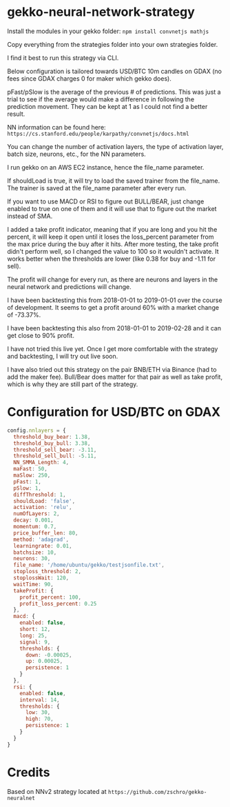 # gekko-neural-network-strategy

Install the modules in your gekko folder: `npm install convnetjs mathjs`

Copy everything from the strategies folder into your own strategies folder.

I find it best to run this strategy via CLI.

Below configuration is tailored towards USD/BTC 10m candles on GDAX (no fees since GDAX charges 0 for maker which gekko does).

pFast/pSlow is the average of the previous # of predictions. This was just a trial to see if the average would make a difference in following the prediction movement.  They can be kept at 1 as I could not find a better result.

NN information can be found here: `https://cs.stanford.edu/people/karpathy/convnetjs/docs.html`

You can change the number of activation layers, the type of activation layer, batch size, neurons, etc., for the NN parameters.

I run gekko on an AWS EC2 instance, hence the file_name parameter.

If shouldLoad is true, it will try to load the saved trainer from the file_name.  The trainer is saved at the file_name parameter after every run.

If you want to use MACD or RSI to figure out BULL/BEAR, just change enabled to true on one of them and it will use that to figure out the market instead of SMA.

I added a take profit indicator, meaning that if you are long and you hit the percent, it will keep it open until it loses the loss_percent parameter from the max price during the buy after it hits.  After more testing, the take profit didn't perform well, so I changed the value to 100 so it wouldn't activate.  It works better when the thresholds are lower (like 0.38 for buy and -1.11 for sell).

The profit will change for every run, as there are neurons and layers in the neural network and predictions will change.

I have been backtesting this from 2018-01-01 to 2019-01-01 over the course of development.  It seems to get a profit around 60% with a market change of -73.37%.

I have been backtesting this also from 2018-01-01 to 2019-02-28 and it can get close to 90% profit.

I have not tried this live yet.  Once I get more comfortable with the strategy and backtesting, I will try out live soon.

I have also tried out this strategy on the pair BNB/ETH via Binance (had to add the maker fee).  Bull/Bear does matter for that pair as well as take profit, which is why they are still part of the strategy.

# Configuration for USD/BTC on GDAX

```javascript
config.nnlayers = {
  threshold_buy_bear: 1.38,
  threshold_buy_bull: 3.38,
  threshold_sell_bear: -3.11,
  threshold_sell_bull: -5.11,
  NN_SMMA_Length: 4,
  maFast: 50,
  maSlow: 250,
  pFast: 1,
  pSlow: 1,
  diffThreshold: 1,
  shouldLoad: 'false',
  activation: 'relu',
  numOfLayers: 2,
  decay: 0.001,
  momentum: 0.7,
  price_buffer_len: 80,
  method: 'adagrad',
  learningrate: 0.01,
  batchsize: 10,
  neurons: 30,
  file_name: '/home/ubuntu/gekko/testjsonfile.txt',
  stoploss_threshold: 2,
  stoplossWait: 120,
  waitTime: 90,
  takeProfit: {
    profit_percent: 100,
    profit_loss_percent: 0.25
  },
  macd: {
    enabled: false,
    short: 12,
    long: 25,
    signal: 9,
    thresholds: {
      down: -0.00025,
      up: 0.00025,
      persistence: 1
    }
  },
  rsi: {
    enabled: false,
    interval: 14,
    thresholds: {
      low: 30,
      high: 70,
      persistence: 1
    }
  }
}
```

# Credits

Based on NNv2 strategy located at `https://github.com/zschro/gekko-neuralnet`
